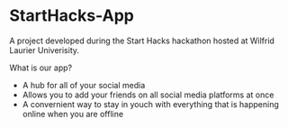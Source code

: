 # StartHacks-App
A project developed during the Start Hacks hackathon hosted at Wilfrid Laurier Univerisity. 

What is our app?
* A hub for all of your social media
* Allows you to add your friends on all social media platforms at once
* A convernient way to stay in youch with everything that is happening online when you are offline
